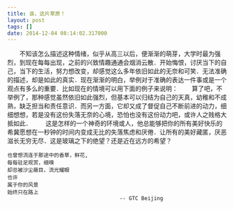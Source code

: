 ```yaml
---
title: 诶，这片草原！
layout: post
tags: []
date: 2014-12-04 08:14:02.317000
---
```

　　不知该怎么描述这种情绪，似乎从高三以后，便渐渐的萌芽，大学时最为强烈，到现在每每出现，之前的兴致情趣通通会烟消云散．开始悔恨，讨厌当下的自己，当下的生活，努力想改变，却感觉这么多年依旧如此的无奈和可笑．无法准确的描述，却是如此的真实．现在渐渐的明白，举例对于准确的表达一件事或是一个观点有多么的重要．比如现在的情境可以用下面的例子来说明：
　　算了吧，不举例了，那种感觉虽然依旧如此强烈，但基本可以归结为自己的天真，幼稚和不成熟，缺乏担当和责任意识．而另一方面，它却又成了督促自己不断前进的动力，细细想想，若是没有这份失落无奈的心境，恐怕也没有这份动力吧，或许人之贱格大抵如此．
　　这是怎样的一个神奇的环境或人，他总能够把你的所有美好快乐的希冀愿想在一秒钟的时间内变成无比的失落焦虑和厌倦．让所有的美好藏匿，厌恶滋长无穷无尽．这是玻璃之下的绝望？还是近在远方的希望？
  	 
	也曾想流连于那途中的香草，鲜花,
    每每驻足观赏，细嗅
    却总被沙尘蔽目，流光耀眼
    也许
    属于你的风景
    始终只在路上
    									-- GTC Beijing

